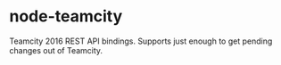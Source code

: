 # node-teamcity

Teamcity 2016 REST API bindings. Supports just enough to get pending changes out
of Teamcity.
